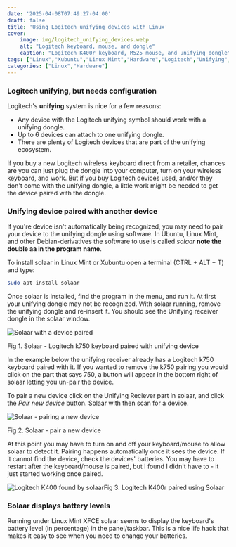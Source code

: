 ```yaml
---
date: '2025-04-08T07:49:27-04:00'
draft: false
title: 'Using Logitech unifying devices with Linux'
cover:
    image: img/logitech_unifying_devices.webp
    alt: "Logitech keyboard, mouse, and dongle"
    caption: "Logitech K400r keyboard, M525 mouse, and unifying dongle"
tags: ["Linux","Xubuntu","Linux Mint","Hardware","Logitech","Unifying", "Keyboard", "Dongle","Mouse","Pairing"]
categories: ["Linux","Hardware"]
---
```


### Logitech unifying, but needs configuration

Logitech's **unifying** system is nice for a few reasons:

- Any device with the Logitech unifying symbol should work with a unifying dongle.
- Up to 6 devices can attach to one unifying dongle.
- There are plenty of Logitech devices that are part of the unifying ecosystem.

If you buy a new Logitech wireless keyboard direct from a retailer, chances are you can just plug the dongle into your computer, turn on your wireless keyboard, and work. But if you buy Logitech devices used, and/or they don't come with the unifying dongle, a little work might be needed to get the device paired with the dongle.

### Unifying device paired with another device

If you're device isn't automatically being recognized, you may need to pair your device to the unifying dongle using software. In Ubuntu, Linux Mint, and other Debian-derivatives the software to use is called *solaar* **note the double aa in the program name**.

To install solaar in Linux Mint or Xubuntu open a terminal (CTRL + ALT + T) and type:

```bash
sudo apt install solaar
```

Once solaar is installed, find the program in the menu, and run it. At first your unifying dongle may not be recognized. With solaar running, remove the unifying dongle and re-insert it. You should see the Unifying receiver dongle in the solaar window.

![Solaar with a device paired](/img/solaar_unifying_receiver_k750.webp)<figcaption>Fig 1. Solaar - Logitech k750 keyboard paired with unifying device</figcaption>

In the example below the unifying receiver already has a Logitech k750 keyboard paired with it. If you wanted to remove the k750 pairing you would click on the part that says 750, a button will appear in the bottom right of solaar letting you un-pair the device.

To pair a new device click on the Unifying Reciever part in solaar, and click the *Pair new device* button. Solaar with then scan for a device.

![Solaar - pairing a new device](/img/solaar_pair_new_device.webp)<figcaption>Fig 2. Solaar - pair a new device</figcaption>

At this point you may have to turn on and off your keyboard/mouse to allow solaar to detect it. Pairing happens automatically once it sees the device. If it cannot find the device, check the devices' batteries. You may have to restart after the keyboard/mouse is paired, but I found I didn't have to - it just started working once paired.

![Logitech K400 found by solaar](/img/solaar_k400_keyboard_paired.webp)<figcpation>Fig 3. Logitech K400r paired using Solaar</figcaption>

### Solaar displays battery levels

Running under Linux Mint XFCE solaar seems to display the keyboard's battery level (in percentage) in the panel/taskbar. This is a nice life hack that makes it easy to see when you need to change your batteries.
